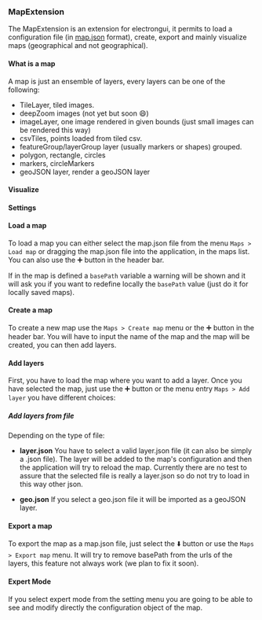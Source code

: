 ### MapExtension


The MapExtension is an extension for electrongui, it permits to load a 
configuration file (in [map.json](https://github.com/gherardovarando/map.schema.json) 
format), create, export and mainly visualize maps (geographical and not geographical).

#### What is a map

A map is just an ensemble of layers, every layers can be one of the following:
- TileLayer, tiled images.
- deepZoom images (not yet but soon :smile:)
- imageLayer, one image rendered in given bounds (just small images can be rendered this way)
- csvTiles, points loaded from tiled csv.
- featureGroup/layerGroup layer (usually markers or shapes) grouped.
- polygon, rectangle, circles
- markers, circleMarkers
- geoJSON layer, render a geoJSON layer

#### Visualize


#### Settings



#### Load a map

To load a map you can either select the map.json file from the menu `Maps > Load map` or dragging the map.json file into the application, in the maps list. You can also use the :heavy_plus_sign: button in the header bar.

If in the map is defined a `basePath` variable  a warning will be shown and it will
ask you if you want to redefine locally the `basePath` value 
(just do it for locally saved maps).

#### Create a map

To create a new map use the `Maps > Create map` menu or the :heavy_plus_sign: 
button in the header bar.
You will have to input the name of the map and the map will be created, you can then add layers.

#### Add layers

First, you have to load the map where you want to add a layer. Once you have selected the map, just use the :heavy_plus_sign: button or the menu entry `Maps > Add layer` you have different choices:

##### Add layers from file

Depending on the type of file:

- **layer.json**
You have to select a valid layer.json file (it can also be simply a .json file). The layer will be added to the map's configuration and then the application will try to reload the map.
Currently there are no test to assure that the selected file is really a layer.json so do not try to load in this way other json.

- **geo.json**
If you select a geo.json file it will be imported as a geoJSON layer.

#### Export a map

To export the map as a map.json file, just select the :arrow_down: button or use the `Maps > Export map` menu.
It will try to remove basePath from the urls of the layers, 
this feature not always work (we plan to fix it soon).

#### Expert Mode

If you select expert mode from the setting menu you are going to be able to see and 
modify directly the configuration object of the map.
